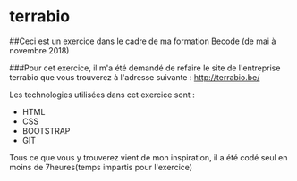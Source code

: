 # terrabio

##Ceci est un exercice dans le cadre de ma formation Becode (de mai à novembre 2018)

###Pour cet exercice, il m'a été demandé de refaire le site de l'entreprise terrabio que vous trouverez à l'adresse suivante : http://terrabio.be/ 

Les technologies utilisées dans cet exercice sont :
- HTML
- CSS
- BOOTSTRAP
- GIT 

Tous ce que vous y trouverez vient de mon inspiration, il a été codé seul en moins de 7heures(temps impartis pour l'exercice)

